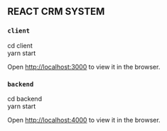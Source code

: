 ## REACT CRM SYSTEM

### `client`

cd client<br>
yarn start

Open [http://localhost:3000](http://localhost:3000) to view it in the browser.

### `backend`

cd backend<br>
yarn start

Open [http://localhost:4000](http://localhost:4000) to view it in the browser.